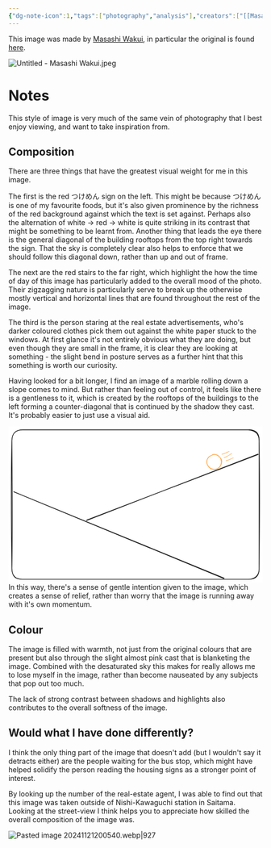 ```yaml
---
{"dg-note-icon":1,"tags":["photography","analysis"],"creators":["[[Masashi Wakui]]"],"dg-publish":true,"gallery":true,"dg-pass-frontmatter":true,"permalink":"/Zettelkasten/Untitled - Masashi Wakui/","dgPassFrontmatter":true,"noteIcon":1,"created":"2024-11-21T19:24:46.135+09:00"}
---
```


This image was made by [Masashi Wakui](https://www.flickr.com/photos/megane_wakui/), in particular the original is found [here](https://www.flickr.com/photos/megane_wakui/51053685833/in/dateposted/).

![Untitled - Masashi Wakui.jpeg](/img/user/Images/Untitled%20-%20Masashi%20Wakui.jpeg)

# Notes
This style of image is very much of the same vein of photography that I best enjoy viewing, and want to take inspiration from.

## Composition
There are three things that have the greatest visual weight for me in this image.

The first is the red つけめん sign on the left. This might be because つけめん is one of my favourite foods, but it's also given prominence by the richness of the red background against which the text is set against. Perhaps also the alternation of white → red → white is quite striking in its contrast that might be something to be learnt from. Another thing that leads the eye there is the general diagonal of the building rooftops from the top right towards the sign. That the sky is completely clear also helps to enforce that we should follow this diagonal down, rather than up and out of frame.

The next are the red stairs to the far right, which highlight the how the time of day of this image has particularly added to the overall mood of the photo. Their zigzagging nature is particularly serve to break up the otherwise mostly vertical and horizontal lines that are found throughout the rest of the image.

The third is the person staring at the real estate advertisements, who's darker coloured clothes pick them out against the white paper stuck to the windows. At first glance it's not entirely obvious what they are doing, but even though they are small in the frame, it is clear they are looking at something - the slight bend in posture serves as a further hint that this something is worth our curiosity.

Having looked for a bit longer, I find an image of a marble rolling down a slope comes to mind. But rather than feeling out of control, it feels like there is a gentleness to it, which is created by the rooftops of the buildings to the left forming a counter-diagonal that is continued by the shadow they cast. It's probably easier to just use a visual aid.

<svg version="1.1" xmlns="http://www.w3.org/2000/svg" viewBox="0 0 747.078125 459.390625" width="747.078125" height="459.390625" class="excalidraw-svg">  <!-- svg-source:excalidraw -->    <defs>    <style class="style-fonts">          </style>      </defs>  <rect x="0" y="0" width="747.078125" height="459.390625" fill="#ffffff"></rect><g stroke-linecap="round" transform="translate(10 10) rotate(0 363.5390625 219.6953125)"><path d="M32 0 C195.36 0.9, 360.48 0.9, 695.08 0 M32 0 C212.66 -1.69, 392.98 -1.52, 695.08 0 M695.08 0 C715.28 1.55, 726.92 10.43, 727.08 32 M695.08 0 C714.77 -1.38, 728.45 8.71, 727.08 32 M727.08 32 C726.99 182.71, 727.7 331.66, 727.08 407.39 M727.08 32 C729.22 152.59, 728.49 273.93, 727.08 407.39 M727.08 407.39 C727.75 429.81, 715.8 440.15, 695.08 439.39 M727.08 407.39 C728.03 426.43, 715.18 439.3, 695.08 439.39 M695.08 439.39 C439.02 438.92, 181.62 438.85, 32 439.39 M695.08 439.39 C547.79 440.37, 400.89 440.2, 32 439.39 M32 439.39 C10.01 439.83, -0.12 428.5, 0 407.39 M32 439.39 C9.08 439.4, 0.72 430.32, 0 407.39 M0 407.39 C-1.8 276.09, -2.95 143.27, 0 32 M0 407.39 C1.68 318.92, 1.85 229.74, 0 32 M0 32 C0.94 10.44, 9.95 0.09, 32 0 M0 32 C0.32 10.38, 12.3 -0.16, 32 0" stroke="#1e1e1e" stroke-width="2" fill="none"></path></g><g stroke-linecap="round"><g transform="translate(733.67578125 82.82421875) rotate(0 -252.044921875 96.330078125)"><path d="M0.97 -0.2 C-83.06 31.7, -419.14 160.26, -503.42 192.44 M0.01 -1.36 C-84.18 30.65, -419.71 161.26, -504.02 193.86" stroke="#1e1e1e" stroke-width="2" fill="none"></path></g></g><mask></mask><g stroke-linecap="round"><g transform="translate(15.34375 191.90234375) rotate(0 309.578125 127.58984375)"><path d="M0.8 0.62 C104 43.09, 515.94 211.67, 618.91 254.18 M-0.25 -0.1 C102.8 42.55, 514.86 212.9, 617.83 255.19" stroke="#1e1e1e" stroke-width="2" fill="none"></path></g></g><mask></mask><g stroke-linecap="round" transform="translate(583.2578125 82.5234375) rotate(0 21.703125 21.703125)"><path d="M19.86 -0.38 C24.19 -0.97, 29.87 1.42, 33.75 4.17 C37.63 6.92, 41.86 11.72, 43.14 16.14 C44.43 20.56, 43.46 26.42, 41.45 30.68 C39.45 34.95, 35.4 39.67, 31.11 41.73 C26.82 43.8, 20.28 44.38, 15.73 43.07 C11.17 41.76, 6.43 37.74, 3.78 33.88 C1.13 30.02, -0.68 24.42, -0.2 19.9 C0.29 15.39, 3.25 10.16, 6.7 6.82 C10.14 3.48, 17.97 0.98, 20.47 -0.14 C22.98 -1.26, 21.61 -0.33, 21.72 0.1 M16.91 0.43 C21.28 -0.76, 28.06 0.24, 32.12 2.45 C36.17 4.65, 39.61 9.36, 41.23 13.65 C42.86 17.95, 43.13 23.75, 41.87 28.21 C40.61 32.68, 37.51 38.03, 33.66 40.47 C29.82 42.91, 23.46 43.62, 18.79 42.84 C14.12 42.07, 8.76 39.33, 5.64 35.83 C2.53 32.32, 0.14 26.46, 0.09 21.81 C0.03 17.16, 2.3 11.43, 5.29 7.92 C8.28 4.41, 15.94 1.84, 18.01 0.74 C20.08 -0.37, 17.84 0.86, 17.69 1.28" stroke="#ffa94d" stroke-width="2" fill="none"></path></g><g transform="translate(627.875 81.96875) rotate(0 11.388671875 -4.7734375)" stroke="none"><path fill="#ffa94d" d="M -0.25,-0.84 Q -0.25,-0.84 2.01,-1.51 4.29,-2.18 6.37,-2.89 8.45,-3.61 11.15,-4.76 13.86,-5.92 17.38,-7.67 20.90,-9.41 21.01,-9.44 21.12,-9.48 21.23,-9.47 21.35,-9.47 21.46,-9.43 21.57,-9.39 21.66,-9.32 21.75,-9.25 21.81,-9.15 21.88,-9.05 21.90,-8.94 21.93,-8.83 21.92,-8.71 21.91,-8.59 21.87,-8.49 21.82,-8.38 21.75,-8.29 21.67,-8.21 21.57,-8.15 21.47,-8.09 21.35,-8.07 21.24,-8.05 21.12,-8.06 21.01,-8.08 20.90,-8.13 20.80,-8.18 20.72,-8.26 20.63,-8.34 20.58,-8.45 20.53,-8.55 20.51,-8.67 20.50,-8.78 20.52,-8.90 20.54,-9.01 20.60,-9.11 20.65,-9.21 20.74,-9.29 20.83,-9.37 20.93,-9.42 21.04,-9.46 21.16,-9.47 21.27,-9.48 21.39,-9.45 21.50,-9.43 21.60,-9.36 21.70,-9.30 21.77,-9.21 21.84,-9.12 21.88,-9.01 21.92,-8.90 21.93,-8.79 21.93,-8.67 21.90,-8.56 21.86,-8.45 21.79,-8.35 21.73,-8.26 21.63,-8.19 21.54,-8.12 21.54,-8.12 21.54,-8.12 18.00,-6.34 14.45,-4.56 11.71,-3.35 8.97,-2.15 6.87,-1.38 4.77,-0.62 2.51,0.10 0.25,0.84 0.15,0.85 0.05,0.87 -0.05,0.87 -0.16,0.86 -0.26,0.83 -0.36,0.80 -0.45,0.74 -0.54,0.69 -0.61,0.61 -0.69,0.54 -0.74,0.45 -0.80,0.35 -0.83,0.25 -0.86,0.15 -0.87,0.05 -0.87,-0.05 -0.85,-0.15 -0.83,-0.26 -0.79,-0.35 -0.75,-0.45 -0.68,-0.53 -0.62,-0.62 -0.53,-0.68 -0.45,-0.75 -0.35,-0.79 -0.25,-0.84 -0.25,-0.84 L -0.25,-0.84 Z"></path></g><g transform="translate(634.041015625 88.1484375) rotate(0 11.927734375 -2.96875)" stroke="none"><path fill="#ffa94d" d="M -0.33,2.79 Q -0.33,2.79 2.05,1.85 4.44,0.91 6.61,-0.07 8.79,-1.06 11.63,-2.66 14.46,-4.26 18.14,-6.67 21.83,-9.07 21.93,-9.12 22.04,-9.17 22.15,-9.18 22.27,-9.19 22.38,-9.16 22.50,-9.14 22.60,-9.07 22.69,-9.01 22.77,-8.92 22.84,-8.83 22.88,-8.72 22.93,-8.62 22.93,-8.50 22.93,-8.38 22.90,-8.27 22.87,-8.16 22.80,-8.06 22.74,-7.97 22.64,-7.90 22.55,-7.83 22.44,-7.80 22.33,-7.76 22.21,-7.76 22.09,-7.76 21.98,-7.80 21.87,-7.84 21.78,-7.91 21.69,-7.98 21.63,-8.08 21.56,-8.18 21.53,-8.29 21.50,-8.40 21.51,-8.52 21.52,-8.64 21.57,-8.74 21.61,-8.85 21.69,-8.94 21.76,-9.03 21.86,-9.09 21.96,-9.14 22.08,-9.17 22.19,-9.19 22.31,-9.18 22.42,-9.16 22.53,-9.11 22.63,-9.06 22.72,-8.98 22.80,-8.90 22.85,-8.79 22.91,-8.69 22.92,-8.58 22.94,-8.46 22.92,-8.35 22.90,-8.23 22.84,-8.13 22.79,-8.03 22.70,-7.95 22.62,-7.87 22.62,-7.87 22.62,-7.87 18.91,-5.42 15.20,-2.97 12.32,-1.31 9.45,0.34 7.25,1.38 5.06,2.43 2.69,3.42 0.33,4.42 0.22,4.45 0.12,4.47 0.02,4.48 -0.08,4.48 -0.18,4.46 -0.29,4.43 -0.38,4.39 -0.48,4.34 -0.56,4.27 -0.64,4.20 -0.70,4.12 -0.76,4.03 -0.80,3.93 -0.84,3.84 -0.86,3.73 -0.87,3.63 -0.86,3.52 -0.85,3.41 -0.82,3.31 -0.78,3.21 -0.73,3.13 -0.67,3.04 -0.59,2.97 -0.51,2.89 -0.42,2.84 -0.33,2.79 -0.33,2.79 L -0.33,2.79 Z"></path></g><g transform="translate(640.056640625 100.87890625) rotate(0 11.388671875 -4.7734375)" stroke="none"><path fill="#ffa94d" d="M -0.25,-0.84 Q -0.25,-0.84 2.01,-1.51 4.29,-2.18 6.37,-2.89 8.45,-3.61 11.15,-4.76 13.86,-5.92 17.38,-7.67 20.90,-9.41 21.01,-9.44 21.12,-9.48 21.23,-9.47 21.35,-9.47 21.46,-9.43 21.57,-9.39 21.66,-9.32 21.75,-9.25 21.81,-9.15 21.88,-9.05 21.90,-8.94 21.93,-8.83 21.92,-8.71 21.91,-8.59 21.87,-8.49 21.82,-8.38 21.75,-8.29 21.67,-8.21 21.57,-8.15 21.47,-8.09 21.35,-8.07 21.24,-8.05 21.12,-8.06 21.01,-8.08 20.90,-8.13 20.80,-8.18 20.72,-8.26 20.63,-8.34 20.58,-8.45 20.53,-8.55 20.51,-8.67 20.50,-8.78 20.52,-8.90 20.54,-9.01 20.60,-9.11 20.65,-9.21 20.74,-9.29 20.83,-9.37 20.93,-9.42 21.04,-9.46 21.16,-9.47 21.27,-9.48 21.39,-9.45 21.50,-9.43 21.60,-9.36 21.70,-9.30 21.77,-9.21 21.84,-9.12 21.88,-9.01 21.92,-8.90 21.93,-8.79 21.93,-8.67 21.90,-8.56 21.86,-8.45 21.79,-8.35 21.73,-8.26 21.63,-8.19 21.54,-8.12 21.54,-8.12 21.54,-8.12 18.00,-6.34 14.45,-4.56 11.71,-3.35 8.97,-2.15 6.87,-1.38 4.77,-0.62 2.51,0.10 0.25,0.84 0.15,0.85 0.05,0.87 -0.05,0.87 -0.16,0.86 -0.26,0.83 -0.36,0.80 -0.45,0.74 -0.54,0.69 -0.61,0.61 -0.69,0.54 -0.74,0.45 -0.80,0.35 -0.83,0.25 -0.86,0.15 -0.87,0.05 -0.87,-0.05 -0.85,-0.15 -0.83,-0.26 -0.79,-0.35 -0.75,-0.45 -0.68,-0.53 -0.62,-0.62 -0.53,-0.68 -0.45,-0.75 -0.35,-0.79 -0.25,-0.84 -0.25,-0.84 L -0.25,-0.84 Z"></path></g></svg>
In this way, there's a sense of gentle intention given to the image, which creates a sense of relief, rather than worry that the image is running away with it's own momentum.

## Colour
The image is filled with warmth, not just from the original colours that are present but also through the slight almost pink cast that is blanketing the image.
Combined with the desaturated sky this makes for really allows me to lose myself in the image, rather than become nauseated by any subjects that pop out too much.

The lack of strong contrast between shadows and highlights also contributes to the overall softness of the image.

## Would what I have done differently?
I think the only thing part of the image that doesn't add (but I wouldn't say it detracts either) are the people waiting for the bus stop, which might have helped solidify the person reading the housing signs as a stronger point of interest.

By looking up the number of the real-estate agent, I was able to find out that this image was taken outside of Nishi-Kawaguchi station in Saitama.
Looking at the street-view I think helps you to appreciate how skilled the overall composition of the image was.

![Pasted image 20241121200540.webp|927](/img/user/Images/Pasted%20image%2020241121200540.webp)
